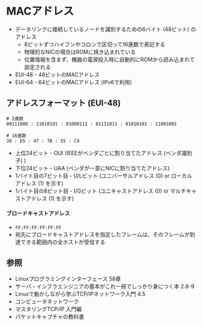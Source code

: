 # MACアドレス
- データリンクに接続しているノードを識別するための6バイト (48ビット) のアドレス
  - 8ビットずつハイフンやコロンで区切って16進数で表記する
  - 物理的なNICの場合はROMに焼き込まれている
  - 位置情報を含まず、機器の電源投入時に自動的にROMから読み込まれて設定される
- EUI-48 - 48ビットのMACアドレス
- EUI-64 - 64ビットのMACアドレス (IPv6で利用)

## アドレスフォーマット (EUI-48)

```
# 2進数
00111000 : 11010101 : 01000111 : 01111011 : 01010101 : 11001001

# 16進数
38 : D5 : 47 : 7B : 55 : C9
```

- 上位24ビット - OUI (IEEEがベンダごとに割り当てたアドレス (ベンダ識別子) )
- 下位24ビット - UAA (ベンダが一意にNICに割り当てたアドレス)
- 1バイト目の7ビット目 - U/Lビット (ユニバーサルアドレス (0) or ローカルアドレス (1) を示す)
- 1バイト目の8ビット目 - I/Gビット (ユニキャストアドレス (0) or マルチキャストアドレス (1) を示す)

#### ブロードキャストアドレス
- `FF:FF:FF:FF:FF:FF`
- 宛先にブロードキャストアドレスを指定したフレームは、そのフレームが到達できる範囲内の全ホストが受信する

## 参照
- Linuxプログラミングインターフェース 58章
- サーバ・インフラエンジニアの基本がこれ一冊でしっかり身につく本 2.8-9
- Linuxで動かしながら学ぶTCP/IPネットワーク入門 4.5
- コンピュータネットワーク
- マスタリングTCP/IP 入門編
- パケットキャプチャの教科書
